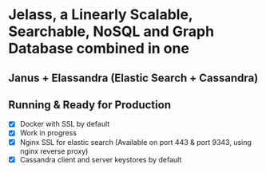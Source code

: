 # Jelass, a Linearly Scalable, Searchable, NoSQL and Graph Database combined in one

## Janus + Elassandra (Elastic Search + Cassandra) 

## Running & Ready for Production
- [x] Docker with SSL by default
- [x] Work in progress
- [x] Nginx SSL for elastic search (Available on port 443 & port 9343, using nginx reverse proxy)
- [x] Cassandra client and server keystores by default

